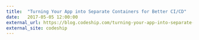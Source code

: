 ```yaml
---
title:  "Turning Your App into Separate Containers for Better CI/CD"
date:   2017-05-05 12:00:00
external_url: https://blog.codeship.com/turning-your-app-into-separate-containers-for-better-cicd/
external_site: codeship
---
```

